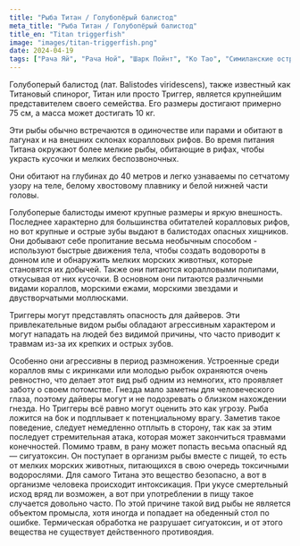 ```yaml
---
title: "Рыба Титан / Голубопёрый балистод"
meta_title: "Рыба Титан / Голубопёрый балистод"
title_en: "Titan triggerfish"
image: "images/titan-triggerfish.png"
date: 2024-04-19
tags: ["Рача Яй", "Рача Ной", "Шарк Пойнт", "Ко Тао", "Симиланские острова", "Пхи Пхи"]
---
```


Голубоперый балистод (лат. Balistodes viridescens), также известный как Титановый спинорог, Титан или просто Триггер, является крупнейшим представителем своего семейства. Его размеры достигают примерно 75 см, а масса может достигать 10 кг.

Эти рыбы обычно встречаются в одиночестве или парами и обитают в лагунах и на внешних склонах коралловых рифов. Во время питания Титана окружают более мелкие рыбы, обитающие в рифах, чтобы украсть кусочки и мелких беспозвоночных.

Они обитают на глубинах до 40 метров и легко узнаваемы по сетчатому узору на теле, белому хвостовому плавнику и белой нижней части головы.

Голубоперые балистоды имеют крупные размеры и яркую внешность. Последнее характерно для большинства обитателей коралловых рифов, но вот крупные и острые зубы выдают в балистодах опасных хищников. Они добывают себе пропитание весьма необычным способом - используют быстрые движения тела, чтобы создать водовороты в донном иле и обнаружить мелких морских животных, которые становятся их добычей. Также они питаются коралловыми полипами, откусывая от них кусочки. В основном они питаются различными видами кораллов, морскими ежами, морскими звездами и двустворчатыми моллюсками.

Триггеры могут представлять опасность для дайверов. Эти привлекательные видом рыбы обладают агрессивным характером и могут нападать на людей без видимой причины, что часто приводит к травмам из-за их крепких и острых зубов.

Особенно они агрессивны в период размножения. Устроенные среди кораллов ямы с икринками или молодью рыбок охраняются очень ревностно, что делает этот вид рыб одним из немногих, кто проявляет заботу о своем потомстве. Гнезда мало заметны для человеческого глаза, поэтому дайверы могут и не подозревать о близком нахождении гнезда. Но Триггеры всё равно могут оценить это как угрозу. Рыба ложится на бок и подплывает к потенциальному врагу. Заметив такое поведение, следует немедленно отплыть в сторону, так как за этим последует стремительная атака, которая может закончиться травмами конечностей. Помимо травм, в рану может попасть весьма опасный яд — сигуатоксин. Он поступает в организм рыбы вместе с пищей, то есть от мелких морских животных, питающихся в свою очередь токсичными водорослями. Для самого Титана это вещество безопасно, а вот в организме человека происходит интоксикация. При укусе смертельный исход вряд ли возможен, а вот при употреблении в пищу такое случается довольно часто. По этой причине такой вид рыбы не является объектом промысла, хотя иногда и попадает на обеденный стол по ошибке. Термическая обработка не разрушает сигуатоксин, и от этого вещества не существует действенного противоядия.
